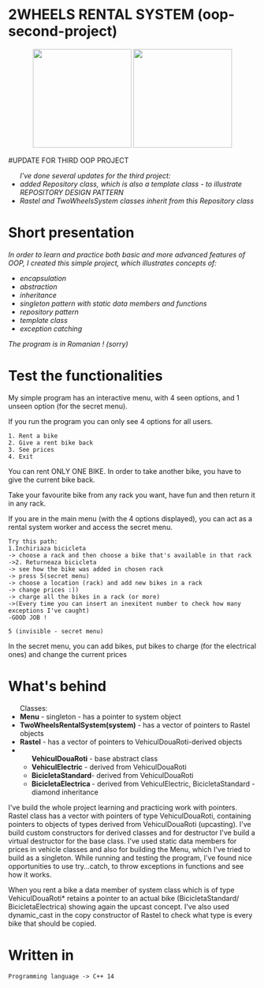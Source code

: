 # 2WHEELS RENTAL SYSTEM (oop-second-project)

<p align="center"><img src="https://media1.giphy.com/media/1dQ8t83MTSq2q9PkH0/source.gif" width="200" height="200" /> 
    <img src="https://c.tenor.com/C5TeczshWB0AAAAC/maria-tran-bike.gif" width="200" height="200" />
</p>

#UPDATE FOR THIRD OOP PROJECT 
<i>
  <ul>
I've done several updates for the third project:
    <li>added Repository class, which is also a template class - to illustrate REPOSITORY DESIGN PATTERN</li>
    <li>Rastel and TwoWheelsSystem classes inherit from this Repository class </li>
  </ul>
</i>


# **Short presentation**
<i>
In order to learn and practice both basic and more advanced features of OOP, I created this simple project, which illustrates concepts of: <br>
  <ul>
    <li>encapsulation</li>
    <li>abstraction </li>
    <li>inheritance </li>
    <li>singleton pattern with static data members and functions </li>
    <li>repository pattern</li>
    <li>template class</li>
    <li>exception catching </li>
  </ul>
The program is in Romanian ! (sorry)
</i>

# **Test the functionalities**
<p>My simple program has an interactive menu, with 4 seen options, and 1 unseen option (for the secret menu).</p>
<p>If you run the program you can only see 4 options for all users.</p>

```
1. Rent a bike
2. Give a rent bike back
3. See prices 
4. Exit
```

<p>You can rent ONLY ONE BIKE. In order to take another bike, you have to give the current bike back.</p>

<p>Take your favourite bike from any rack you want, have fun and then return it in any rack.</p>
<p>If you are in the main menu (with the 4 options displayed), you can act as a rental system worker and access the secret menu.</p>

```
Try this path:
1.Inchiriaza bicicleta 
-> choose a rack and then choose a bike that's available in that rack
->2. Returneaza bicicleta
-> see how the bike was added in chosen rack
-> press 5(secret menu)
-> choose a location (rack) and add new bikes in a rack 
-> change prices :))
-> charge all the bikes in a rack (or more)
->(Every time you can insert an inexitent number to check how many exceptions I've caught) 
-GOOD JOB !

``` 

```
5 (invisible - secret menu)
```
<p>In the secret menu, you can add bikes, put bikes to charge (for the electrical ones) and change the current prices</p>


# **What's behind**

<ul> Classes:
<li><b>Menu</b> - singleton - has a pointer to system object</li>
<li><b>TwoWheelsRentalSystem(system)</b> - has a vector of pointers to Rastel objects</li>
<li><b>Rastel</b> - has a vector of pointers to VehiculDouaRoti-derived objects </li>
<li>
<ul><b>VehiculDouaRoti</b> - base abstract class
<li><b>VehiculElectric</b> - derived from VehiculDouaRoti</li>
<li><b>BicicletaStandard</b>- derived from VehiculDouaRoti</li>
<li><b>BicicletaElectrica </b>- derived from VehiculElectric, BicicletaStandard - diamond inheritance</li>
</ul>
</li>
</ul>
<p>I've build the whole project learning and practicing work with pointers. 
Rastel class has a vector with pointers of type VehiculDouaRoti, containing pointers to objects of types derived from VehiculDouaRoti (upcasting).
I've build custom constructors for derived classes and for destructor I've build a virtual destructor for the base class.
I've used static data members for prices in vehicle classes and also for building the Menu, which I've tried to build as a singleton. 
While running  and testing the program, I've found nice opportunities to use try...catch, to throw exceptions in functions and see  how it works.
</p>

<p>When you rent a bike a data member of system class which is of type VehiculDouaRoti*
retains a pointer to an actual bike (BicicletaStandard/ BicicletaElectrica) showing again the upcast concept.
I've also used dynamic_cast in the copy constructor of Rastel to check what type is every bike that should be copied.</p>


# **Written in**
```
Programming language -> C++ 14 
```
